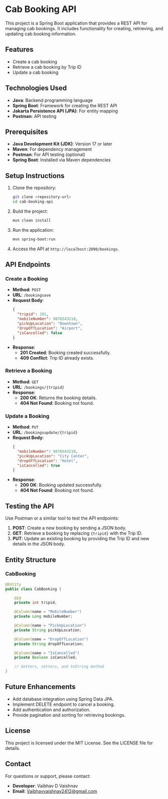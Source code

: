 # Cab Booking API

This project is a Spring Boot application that provides a REST API for managing cab bookings. It includes functionality for creating, retrieving, and updating cab booking information.

## Features

- Create a cab booking
- Retrieve a cab booking by Trip ID
- Update a cab booking

## Technologies Used

- **Java**: Backend programming language
- **Spring Boot**: Framework for creating the REST API
- **Jakarta Persistence API (JPA)**: For entity mapping
- **Postman**: API testing

## Prerequisites

- **Java Development Kit (JDK)**: Version 17 or later
- **Maven**: For dependency management
- **Postman**: For API testing (optional)
- **Spring Boot**: Installed via Maven dependencies

## Setup Instructions

1. Clone the repository:
   ```bash
   git clone <repository-url>
   cd cab-booking-api
   ```

2. Build the project:
   ```bash
   mvn clean install
   ```

3. Run the application:
   ```bash
   mvn spring-boot:run
   ```

4. Access the API at `http://localhost:2090/bookings`.

## API Endpoints

### Create a Booking
- **Method**: `POST`
- **URL**: `/bookingsave`
- **Request Body**:
  ```json
  {
    "tripid": 101,
    "mobileNumber": 9876543210,
    "pickUpLocation": "Downtown",
    "dropOffLocation": "Airport",
    "isCancelled": false
  }
  ```
- **Response**:
  - **201 Created**: Booking created successfully.
  - **409 Conflict**: Trip ID already exists.

### Retrieve a Booking
- **Method**: `GET`
- **URL**: `/bookings/{tripid}`
- **Response**:
  - **200 OK**: Returns the booking details.
  - **404 Not Found**: Booking not found.

### Update a Booking
- **Method**: `PUT`
- **URL**: `/bookingsupdate/{tripid}`
- **Request Body**:
  ```json
  {
    "mobileNumber": 9876543210,
    "pickUpLocation": "City Center",
    "dropOffLocation": "Hotel",
    "isCancelled": true
  }
  ```
- **Response**:
  - **200 OK**: Booking updated successfully.
  - **404 Not Found**: Booking not found.

## Testing the API

Use Postman or a similar tool to test the API endpoints:

1. **POST**: Create a new booking by sending a JSON body.
2. **GET**: Retrieve a booking by replacing `{tripid}` with the Trip ID.
3. **PUT**: Update an existing booking by providing the Trip ID and new details in the JSON body.

## Entity Structure

### CabBooking
```java
@Entity
public class CabBooking {

    @Id
    private int tripid;

    @Column(name = "MobileNumber")
    private Long mobileNumber;

    @Column(name = "PickUpLocation")
    private String pickUpLocation;

    @Column(name = "DropOffLocation")
    private String dropOffLocation;

    @Column(name = "IsCancelled")
    private Boolean isCancelled;

    // Getters, setters, and toString method
}
```

## Future Enhancements

- Add database integration using Spring Data JPA.
- Implement DELETE endpoint to cancel a booking.
- Add authentication and authorization.
- Provide pagination and sorting for retrieving bookings.

## License

This project is licensed under the MIT License. See the LICENSE file for details.

## Contact

For questions or support, please contact:
- **Developer**: Vaibhav D Vaishnav
- **Email**: Vaibhavvaishnav2412@gmail.com

